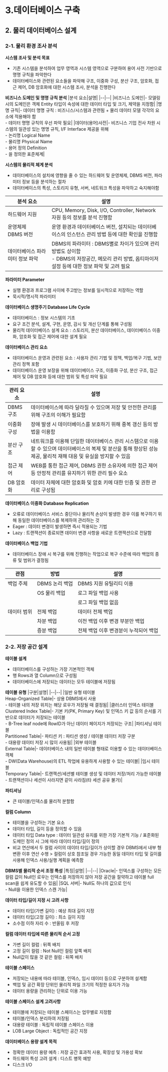 # 3.데이터베이스 구축
## 2. 물리 데이터베이스 설계
### 2-1. 물리 환경 조사 분석

**시스템 조사 및 분석 목표**
- 기존 시스템을 분석하여 업무 영역과 시스템 영역으로 구분하여 용어 사전 기반으로 명명 규칙을 파악한다
- 데이터베이스와 관련된 요소들을 파악해 구조, 이중화 구성, 분산 구조, 암호화, 접근 제어, DB 암호화에 대한 시스템 조사, 분석을 진행한다

**비즈니스 도메인 및 명명 규칙 분석**
|분석 요소|설명|
|--|--|
|비즈니스 도메인|- 모델링 시의 도메인은 객체 Entity 타입이 속성에 대한 데이터 타입 및 크기, 제약을 지정함|
|명명 규칙|- 데이터 명명 규칙 : 비즈니스/시스템과 관련됨 + 물리 데이터 모델 각각의 요소에 적용해야 함<br>- 데이터 명명 규칙의 우선 파악 필요|
|데이터(용어)사전|- 비즈니스 기업 전사 차원 시스템의 일관성 있는 명명 규칙, I/F Interface 제공을 위해 <br>- 논리명 Logical Name<br>- 물리명 Physical Name<br>- 용어 정의 Definition<br>- 을 정의한 표준체계|

**시스템의 물리적 체계 분석**
- 데이터베이스의 설치에 영향을 줄 수 있는 하드웨어 및 운영체제, DBMS 버전, 파라미터 정보 등을 분석하는 절차
- 데이터베이스의 특성, 스토리지 유형, 서버, 네트워크 특성을 파악하고 숙지해야함

|분석 요소|설명|
|--|--|
|하드웨어 지원|CPU, Memory, Disk, I/O, Controller, Network 자원 등의 정보를 분석 진행함|
|운영체제<br>DBMS 버전|운영 환경과 데이터베이스 버전, 설치되는 데이터베이스의 인스턴스 관리 방법 등에 대한 확인을 진행함|
|데이터베이스 파라미터 정보 파악|DBMS의 파라미터 : DBMS별로 차이가 있으며 관리 방법도 상이함<br>- DBMS의 저장공간, 메모리 관리 방법, 옵티마이저 설정 등에 대한 정보 파악 및 고려 필요|

**파라미터 Parameter**
- 실행 환경과 프로그램 사이에 주고받는 정보를 일시적으로 저장하는 역할
- 묵시적/명시적 파라미터

**데이터베이스 생명주기 Database Life Cycle**
- 데이터베이스 : 정보 시스템의 기초
- 요구 조건 분석, 설계, 구현, 운영, 감시 및 개선 단계를 통해 구성됨
- 물리적 데이터베이스 설계 요소 : 스토리지, 분산 데이터베이스, 데이터베이스 이중화, 암호화 및 접근 제어에 대한 설계 필요

**데이터베이스 관리 요소**
- 데이터베이스 운영과 관련된 요소 : 사용자 관리 기법 및 정책, 백업/복구 기법, 보안 관리 정책 포함
- 데이터베이스 운영 보장을 위해 데이터베이스 구조, 이중화 구성, 분산 구조, 접근 제어 및 DB 암호화 등에 대한 범위 및 특성 파악 필요

|관리 요소|설명|
|--|--|
|DBMS 구조|데이터베이스에 따라 달라질 수 있으며 저장 및 안전한 관리를 위해 구조의 이해가 필요함|
|이중화 구성|장애 발생 시 데이터베이스를 보호하기 위해 중복 갱신 등의 방법을 이용함|
|분산 구조|네트워크를 이용해 단일한 데이터베이스 관리 시스템으로 이용할 수 있으며 데이터베이스의 복제 및 분산을 통해 향상된 성능 제공, 물리적 재해 대응 및 유실을 방지할 수 있음|
|접근 제어|WEB를 통한 접근 제어, DBMS 권한 소유자에 의한 접근 제어 등 안정적 관리를 유지하기 위한 관리 필수 요소|
|DB 암호화|데이터 자체에 대한 암호화 및 암호 키에 대한 인증 및 권한 관리로 구성됨|

**데이터베이스 이중화 Database Replication**
- 오류로 데이터베이스 서비스 중단이나 물리적 손상이 발생한 경우 이를 복구하기 위해 동일한 데이터베이스를 복제하여 관리하는 것
- Eager : 데이터 변경이 발생하면 즉시 적용되는 기법
- Lazy : 트랜잭션이 종료되면 데이터 변경 사항을 새로운 트랜잭션으로 전달함

**데이터베이스 백업 기법**
- 데이터베이스 장애 시 복구를 위해 진행하는 작업으로 복구 수준에 따라 백업의 종류 및 범위가 결정됨

|관점|방법|설명|
|--|--|--|
|백업 주체|DBMS 논리 백업|DBMS 지원 유틸리티 이용|
||OS 물리 백업|로그 파일 백업 사용|
|||로그 파일 백업 없음|
|데이터 범위|전체 백업|데이터 전체 백업|
||차분 백업|이전 백업 이후 변경 부분만 백업|
||증분 백업|전체 백업 이후 변경분이 누적되어 백업|

### 2-2. 저장 공간 설계

**테이블 설계**
- 데이터베이스를 구성하는 가장 기본적인 객체
- 행 Rows과 열 Column으로 구성됨
- 데이터베이스에 저장되는 데이터는 모두 테이블에 저장됨

**테이블 유형**
|구분|설명|
|--|--|
|일반 유형 테이블<br>Heap-Organized Table|- 상용 DBMS에서 사용<br>- 테이블 내의 저장 위치는 해당 로우가 저장될 때 결정됨|
|클러스터 인덱스 테이블<br> Clustered Index Table|- 기본 키(PK, Primary Key) 및 인덱스 키 값 등의 순서를 기반으로 데이터가 저장되는 테이블<br>- B-Tree leaf node에 RowID가 아닌 데이터 페이지가 저장되는 구조|
|파티셔닝 테이블<br>Partitioned Table|- 파티션 키 : 파티션 생성 / 테이블 데이터 저장 구분<br>- 대용량 데이터 저장 시 많이 사용됨|
|외부 테이블<br>External Table|- 데이터베이스 내의 일반 테이블 형태로 이용할 수 있는 데이터베이스 객체<br>- DW(Data Warehouse)의 ETL 작업에 유용하게 사용할 수 있는 테이블|
|임시 테이블<br>Temporary Table|- 트랜잭션/세션별 테이블 생성 및 데이터 저장/처리 가능한 테이블<br>- 트랜잭션이나 세션이 사라지면 같이 사라짐(타 세션 공유 불가)|

**파티셔닝**
- 큰 테이블/인덱스를 물리적 분할함

**컬럼 Column**
- 테이블을 구성하는 기본 요소
- 데이터 타입, 길이 등을 정의할 수 있음
- 데이터 타입 Data type : 데이터 일관성 유지를 위한 가장 기본적 기능 / 표준화된 도메인 정의 시 그에 따라 데이터 타입/길이 정의
- 비교 연산에서 두 컬럼 사이의 데이터 타입/길이가 상이할 경우 DBMS에서 내부 형변환 이후 연산 수행 > 컬럼이 상호 참조일 경우 가능한 동일 데이터 타입 및 길이를 사용해 인덱스 사용/실행 계획을 예측함

**DBMS별 물리적 순서 조정 특성**
|특징|설명|
|--|--|
|Oracle|- 인덱스를 구성하는 모든 컬럼 값이 Null인 로우는 인덱스를 저장하지 않아 저장 공간을 절약하고 테이블 full scan을 쉽게 유도할 수 있음|
|SQL 서버|- Null도 하나의 값으로 인식<br>- Null을 이용한 인덱스 스캔 가능|

**데이터 타입/길이 지정 시 고려 사항**
- 데이터 타입(가변 길이) : 예상 최대 길이 지정
- 데이터 타입(고정 길이) : 최소 길이 지정
- 소수점 이하 자리 수 : 반올림 후 저장

**컬럼 데이터 타입에 따른 물리적 순서 고정**
- 가변 길이 컬럼 : 뒤쪽 배치
- 고정 길이 컬럼 : Not Null인 컬럼 앞쪽 배치
- Null값이 많을 것 같은 컬럼 : 뒤쪽 배치

**테이블 스페이스**
- 저장되는 내용에 따라 테이블, 인덱스, 임시 데이터 등으로 구분하여 설계함
- 백업 및 공간 확장 단위인 물리적 파일 크기의 적정한 유지가 가능
- 데이터 용량을 관리하는 단위로 이용 가능

**테이블 스페이스 설계 고려사항**
- 테이블에 저장되는 테이블 스페이스는 업무별로 지정함
- 테이블/인덱스 분리하여 저장됨
- 대용량 테이블 : 독립적 테이블 스페이스 이용
- LOB Large Object : 독립적인 공간 지정

**데이터베이스 용량 설계 목적**
- 정확한 데이터 용량 예측 : 저장 공간 효과적 사용, 확장성 및 가용성 확보
- 하드웨어 특성 고려 설계 : 디스트 병목 예방
- 디스크 I/O 
